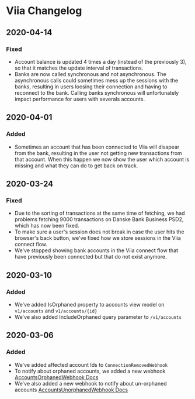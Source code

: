 # Viia Changelog

## 2020-04-14

### Fixed
- Account balance is updated 4 times a day (instead of the previously 3), so that it matches the update interval of transactions.
- Banks are now called synchronous and not asynchronous. The asynchronous calls could sometimes mess up the sessions with the banks, resulting in users loosing their connection and having to reconnect to the bank. Calling banks synchronous will unfortunately impact performance for users with severals accounts.

## 2020-04-01

### Added
- Sometimes an account that has been connected to Viia will disapear from the bank, resulting in the user not getting new transactions from that account. When this happen we now show the user which account is missing and what they can do to get back on track.

## 2020-03-24

### Fixed
- Due to the sorting of transactions at the same time of fetching, we had problems fetching 9000 transactions on Danske Bank Business PSD2, which has now been fixed. 
- To make sure a user's session does not break in case the user hits the browser's back button, we've fixed how we store sessions in the Viia connect flow. 
- We've stopped showing bank accounts in the Viia connect flow that have previously been connected but that do not exist anymore. 

## 2020-03-10

### Added

- We've added IsOrphaned property to accounts view model on `v1/accounts` and `v1/accounts/{id}`
- We've also added IncludeOrphaned query parameter to `/v1/accounts`

## 2020-03-06

### Added

- We've added affected account Ids to `ConnectionRemovedWebhook`
- To notify about orphaned accounts, we added a new webhook [AccountsOrphanedWebhook Docs](https://docs.getviia.com/#/webhooks/types?id=accountsorphanedwebhook)
- We've also added a new webhook to notify about un-orphaned accounts [AccountsUnorphanedWebhook Docs](https://docs.getviia.com/#/webhooks/types?id=accountsunorphanedwebhook)
